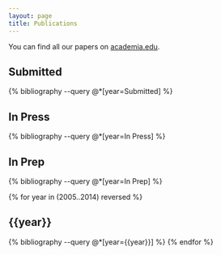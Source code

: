 ```yaml
---
layout: page
title: Publications
---
```


You can find all our papers on [academia.edu](http://www.academia.edu/).

## Submitted
{% bibliography --query @*[year=Submitted] %}

## In Press
{% bibliography --query @*[year=In Press] %}

## In Prep
{% bibliography --query @*[year=In Prep] %}

{% for year in (2005..2014) reversed %}
## {{year}}
{% bibliography --query @*[year={{year}}] %}
{% endfor %}
